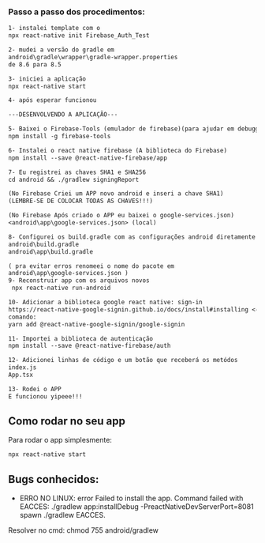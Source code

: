 ### Passo a passo dos procedimentos:

```txt
1- instalei template com o 
npx react-native init Firebase_Auth_Test

2- mudei a versão do gradle em 
android\gradle\wrapper\gradle-wrapper.properties
de 8.6 para 8.5

3- iniciei a aplicação 
npx react-native start

4- após esperar funcionou

---DESENVOLVENDO A APLICAÇÃO---

5- Baixei o Firebase-Tools (emulador de firebase)(para ajudar em debugging (apesar de ser inutil pois temos o firebase))
npm install -g firebase-tools

6- Instalei o react native firebase (A biblioteca do Firebase)
npm install --save @react-native-firebase/app

7- Eu registrei as chaves SHA1 e SHA256
cd android && ./gradlew signingReport

(No Firebase Criei um APP novo android e inseri a chave SHA1)
(LEMBRE-SE DE COLOCAR TODAS AS CHAVES!!!)

(No Firebase Após criado o APP eu baixei o google-services.json)
<android\app\google-services.json> (local)

8- Configurei os build.gradle com as configurações android diretamente do Firebase
android\build.gradle
android\app\build.gradle

( pra evitar erros renomeei o nome do pacote em 
android\app\google-services.json )
9- Reconstruir app com os arquivos novos
 npx react-native run-android

10- Adicionar a biblioteca google react native: sign-in 
https://react-native-google-signin.github.io/docs/install#installing <-local
comando:
yarn add @react-native-google-signin/google-signin

11- Importei a biblioteca de autenticação
npm install --save @react-native-firebase/auth

12- Adicionei linhas de código e um botão que receberá os metódos 
index.js
App.tsx

13- Rodei o APP 
E funcionou yipeee!!!
```

## Como rodar no seu app

Para rodar o app simplesmente:

```bash
npx react-native start
```

## Bugs conhecidos:

- ERRO NO LINUX:
error Failed to install the app. Command failed with EACCES: ./gradlew app:installDebug -PreactNativeDevServerPort=8081
spawn ./gradlew EACCES.

Resolver no cmd:
chmod 755 android/gradlew
